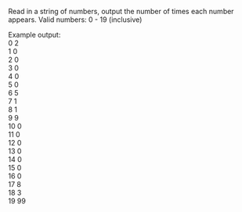 Read in a string of numbers, output the number of times each number appears.
Valid numbers: 0 - 19 (inclusive)

Example output:<br />
0 2 <br />
1 0<br />
2 0<br />
3 0<br />
4 0<br />
5 0<br />
6 5<br />
7 1<br />
8 1<br />
9 9<br />
10 0<br />
11 0<br />
12 0<br />
13 0<br />
14 0<br />
15 0<br />
16 0<br />
17 8<br />
18 3<br />
19 99<br />
